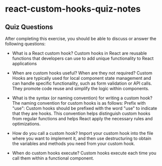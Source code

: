 # react-custom-hooks-quiz-notes

## Quiz Questions

After completing this exercise, you should be able to discuss or answer the following questions:

- What is a React custom hook?
  Custom hooks in React are reusable functions that developers can use to add unique functionality to React applications

- When are custom hooks useful? When are they not required?
  Custom Hooks are typically used for local component state management and can handle specific functionality, such as form validation or API calls. They promote code reuse and simplify the logic within components.

- What is the syntax (or naming convention) for writing a custom hook?
  The naming convention for custom hooks is as follows: Prefix with "use": Custom hooks should be prefixed with the word "use" to indicate that they are hooks. This convention helps distinguish custom hooks from regular functions and helps React apply the necessary rules and optimizations.

- How do you call a custom hook?
  Import your custom hook into the file where you want to implement it, and then use destructuring to obtain the variables and methods you need from your custom hook.

- When do custom hooks execute?
  Custom hooks execute each time you call them within a functional component.
